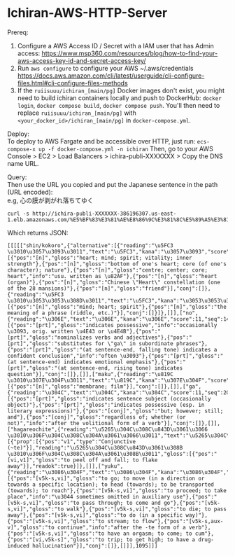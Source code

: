 # Ichiran-AWS-HTTP-Server

Prereq: 
1. Configure a AWS Access ID / Secret with a IAM user that has Admin access: https://www.msp360.com/resources/blog/how-to-find-your-aws-access-key-id-and-secret-access-key/ 
2. Run `aws configure` to configure your AWS ~/.aws/credentials https://docs.aws.amazon.com/cli/latest/userguide/cli-configure-files.html#cli-configure-files-methods
3. If the `ruiisuuu/ichiran_[main/pg]` Docker images don't exist, you might need to build ichiran containers locally and push to DockerHub: `docker login`, `docker compose build`, `docker compose push`. You'll then need to replace `ruiisuuu/ichiran_[main/pg]` with `<your_docker_id>/ichiran_[main/pg]` in `docker-compose.yml`.

Deploy:  
To deploy to AWS Fargate and be accessible over HTTP, just run: `ecs-compose-x up -f docker-compose.yml -n ichiran`
Then, go to your AWS Console > EC2 > Load Balancers > ichira-publi-XXXXXXX > Copy the DNS name URL.

Query:  
Then use the URL you copied and put the Japanese sentence in the path (URL encoded):  
e.g, 心の膜が剥がれ落ちてゆく  
```
curl -s http://ichira-publi-XXXXXXX-386196307.us-east-1.elb.amazonaws.com/%E5%BF%83%E3%81%AE%E8%86%9C%E3%81%8C%E5%89%A5%E3%81%8C%E3%82%8C%E8%90%BD%E3%81%A1%E3%81%A6%E3%82%86%E3%81%8F`
```

Which returns JSON:
```
[[[[["shin/kokoro",{"alternative":[{"reading":"\u5FC3 \u3010\u3057\u3093\u3011","text":"\u5FC3","kana":"\u3057\u3093","score":16,"seq":1595125,"gloss":[{"pos":"[n]","gloss":"heart; mind; spirit; vitality; inner strength"},{"pos":"[n]","gloss":"bottom of one's heart; core (of one's character); nature"},{"pos":"[n]","gloss":"centre; center; core; heart","info":"usu. written as \u82AF"},{"pos":"[n]","gloss":"heart (organ)"},{"pos":"[n]","gloss":"Chinese \"Heart\" constellation (one of the 28 mansions)"},{"pos":"[n]","gloss":"friend"}],"conj":[]},{"reading":"\u5FC3 \u3010\u3053\u3053\u308D\u3011","text":"\u5FC3","kana":"\u3053\u3053\u308D","score":16,"seq":1360480,"gloss":[{"pos":"[n]","gloss":"mind; heart; spirit"},{"pos":"[n]","gloss":"the meaning of a phrase (riddle, etc.)"}],"conj":[]}]},[]],["no",{"reading":"\u306E","text":"\u306E","kana":"\u306E","score":11,"seq":1469800,"gloss":[{"pos":"[prt]","gloss":"indicates possessive","info":"occasionally \u3093, orig. written \u4E43 or \u4E4B"},{"pos":"[prt]","gloss":"nominalizes verbs and adjectives"},{"pos":"[prt]","gloss":"substitutes for \"ga\" in subordinate phrases"},{"pos":"[prt]","gloss":"(at sentence-end, falling tone) indicates a confident conclusion","info":"often \u3093"},{"pos":"[prt]","gloss":"(at sentence-end) indicates emotional emphasis"},{"pos":"[prt]","gloss":"(at sentence-end, rising tone) indicates question"}],"conj":[]},[]],["maku",{"reading":"\u819C \u3010\u307E\u304F\u3011","text":"\u819C","kana":"\u307E\u304F","score":16,"seq":1524850,"gloss":[{"pos":"[n]","gloss":"membrane; film"}],"conj":[]},[]],["ga",{"reading":"\u304C","text":"\u304C","kana":"\u304C","score":11,"seq":2028930,"gloss":[{"pos":"[prt]","gloss":"indicates sentence subject (occasionally object)"},{"pos":"[prt]","gloss":"indicates possessive (esp. in literary expressions)"},{"pos":"[conj]","gloss":"but; however; still; and"},{"pos":"[conj]","gloss":"regardless of; whether (or not)","info":"after the volitional form of a verb"}],"conj":[]},[]],["hagareochite",{"reading":"\u5265\u304C\u308C\u843D\u3061\u3066 \u3010\u306F\u304C\u308C\u304A\u3061\u3066\u3011","text":"\u5265\u304C\u308C\u843D\u3061\u3066","kana":"\u306F\u304C\u308C\u304A\u3061\u3066","score":1001,"seq":10186890,"conj":[{"prop":[{"pos":"v1","type":"Conjunctive (~te)"}],"reading":"\u5265\u304C\u308C\u843D\u3061\u308B \u3010\u306F\u304C\u308C\u304A\u3061\u308B\u3011","gloss":[{"pos":"[vi,v1]","gloss":"to peel off and fall; to flake away"}],"readok":true}]},[]],["yuku",{"reading":"\u3086\u304F","text":"\u3086\u304F","kana":"\u3086\u304F","score":12,"seq":1578850,"gloss":[{"pos":"[v5k-s,vi]","gloss":"to go; to move (in a direction or towards a specific location); to head (towards); to be transported (towards); to reach"},{"pos":"[v5k-s,vi]","gloss":"to proceed; to take place","info":"\u3044 sometimes omitted in auxiliary use"},{"pos":"[v5k-s,vi]","gloss":"to pass through; to come and go"},{"pos":"[v5k-s,vi]","gloss":"to walk"},{"pos":"[v5k-s,vi]","gloss":"to die; to pass away"},{"pos":"[v5k-s,vi]","gloss":"to do (in a specific way)"},{"pos":"[v5k-s,vi]","gloss":"to stream; to flow"},{"pos":"[v5k-s,aux-v]","gloss":"to continue","info":"after the -te form of a verb"},{"pos":"[v5k-s,vi]","gloss":"to have an orgasm; to come; to cum"},{"pos":"[vi,v5k-s]","gloss":"to trip; to get high; to have a drug-induced hallucination"}],"conj":[]},[]]],1095]]]
```

